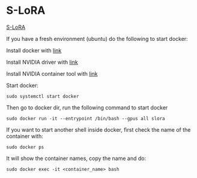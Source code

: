 # S-LoRA

[S-LoRA](https://github.com/S-LoRA/S-LoRA)

If you have a fresh environment (ubuntu) do the following to start docker:

Install docker with [link](https://docs.docker.com/engine/install/ubuntu/)

Install NVIDIA driver with [link](https://ubuntu.com/server/docs/nvidia-drivers-installation)

Install NVIDIA container tool with [link](https://docs.nvidia.com/datacenter/cloud-native/container-toolkit/latest/install-guide.html)

Start docker:
```
sudo systemctl start docker
```
Then go to docker dir, run the following command to start docker 
```
sudo docker run -it --entrypoint /bin/bash --gpus all slora
```
If you want to start another shell inside docker, first check the name of the container with:
```
sudo docker ps
```
It will show the container names, copy the name and do:
```
sudo docker exec -it <container_name> bash
```